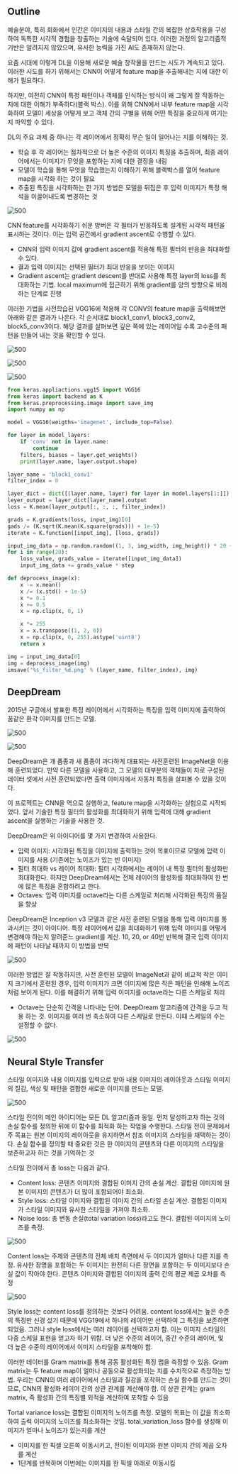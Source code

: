 ## Outline
예술분야, 특히 회화에서 인간은 이미지의 내용과 스타일 간의 복잡한 상호작용을 구성하여 독특한 시각적 경험을 창출하는 기술에 숙달되어 있다. 이러한 과정의 알고리즘적 기반은 알려지지 않았으며, 유사한 능력을 가진 AI도 존재하지 않는다.

요즘 시대에 이렇게 DL을 이용해 새로운 예술 창작물을 만드는 시도가 계속되고 있다. 이러한 시도를 하기 위해서는 CNN이 어떻게 feature map을 추출해내는 지에 대한 이해가 필요하다.

하지만, 여전히 CNN이 특정 패턴이나 객체를 인식하는 방식이 왜 그렇게 잘 작동하는 지에 대한 이해가 부족하다(블랙 박스). 이를 위해 CNN에서 내부 feature map을 시각화하여 모델이 세상을 어떻게 보고 객체 간의 구별을 위해 어떤 특징을 중요하게 여기는 지 파악할 수 있다.

DL의 주요 과제 중 하나는 각 레이어에서 정확히 무슨 일이 일어나는 지를 이해하는 것. 
+ 학습 후 각 레이어는 점차적으로 더 높은 수준의 이미지 특징을 추출하며, 최종 레이어에서는 이미지가 무엇을 포함하는 지에 대한 결정을 내림
+ 모델이 학습을 통해 무엇을 학습했는지 이해하기 위해 블랙박스를 열어 feature map을 시각화 하는 것이 필요
+ 추출된 특징을 시각화하는 한 가지 방법은 모델을 뒤집은 후 입력 이미지가 특정 해석을 이끌어내도록 변경하는 것

![500](Pasted%20image%2020240619015014.png)

CNN feature를 시각화하기 쉬운 방버은 각 필터가 반응하도록 설계된 시각적 패턴을 표시하는 것이다. 이는 입력 공간에서 gradient ascent로 수행할 수 있다.
+ CNN의 입력 이미지 값에 gradient ascent를 적용해 특정 필터의 반응을 최대화할 수 있다.
+ 결과 입력 이미지는 선택된 필터가 최대 반응을 보이는 이미지
+ Gradient ascent는 gradient descent를 반대로 사용해 특정 layer의 loss를 최대화하는 기법. local maximum에 접근하기 위해 gradient를 양의 방향으로 비례하는 단계로 진행

이러한 기법을 사전학습된 VGG16에 적용해 각 CONV의 feature map을 출력해보면 아래와 같은 결과가 나온다. 각 순서대로 block1_conv1, block3_conv2, block5_conv3이다.  해당 결과를 살펴보면 깊은 쪽에 있는 레이어일 수록 고수준의 패턴을 만들어 내는 것을 확인할 수 있다.

![500](Pasted%20image%2020240619015628.png)

![500](Pasted%20image%2020240619015639.png)

![500](Pasted%20image%2020240619015705.png)

```python
from keras.appliactions.vgg15 import VGG16
from keras import backend as K
from keras.preprocessing.image import save_img
import numpy as np

model = VGG16(weigths='imagenet', include_top=False)

for layer in model_layers:
	if 'conv' not in layer.name:
		continue
	filters, biases = layer.get_weights()
	print(layer.name, layer.output.shape)

layer_name = 'block1_conv1'
filter_index = 0 

layer_dict = dict([(layer.name, layer) for layer in model.layers[1:]])
leyer_output = layer_dict[layer_name].output
loss = K.mean(layer_output[:, :, :, filter_index])

grads = K.gradients(loss, input_img)[0]
gads /= (K.sqrt(K.mean(K.square(grads))) + 1e-5)
iterate = K.function([input_img], [loss, grads])

input_img_data = np.random.random((1, 3, img_width, img_height)) * 20 + 128
for i in range(20):
	loss_value, grads_value = iterate([input_img_data])
	input_img_data += grads_value * step

def deprocess_image(x):
	x -= x.mean()
	x /= (x.std() + 1e-5)
	x *= 0.1
	x += 0.5
	x = np.clip(x, 0, 1)

	x *= 255
	x = x.transpose((1, 2, 0))
	x = np.clip(x, 0, 255).astype('uint8')
	return x

img = input_img_data[0]
img = deprocess_image(img)
imsave('%s_filter_%d.png' % (layer_name, filter_index), img)
```

## DeepDream
2015년 구글에서 발표한 특정 레이어에서 시각화하는 특징을 입력 이미지에 출력하여 꿈같은 환각 이미지를 만드는 모델.

![500](Pasted%20image%2020240619020810.png)

![500](Pasted%20image%2020240619020800.png)

DeepDream은 개 품종과 새 품종이 과다하게 대표되는 사전훈련된 ImageNet을 이용해 훈련되었다. 만약 다른 모델을 사용하고, 그 모델의 대부분의 객채들이 차로 구성된 데이터 셋에서 사전 훈련되었다면 출력 이미지에서 자동차 특징을 살펴볼 수 있을 것이다.

이 프로젝트는 CNN을 역으로 실행하고, feature map을 시각화하는 실험으로 시작되었다. 앞서 기술한 특정 필터의 활성화를 최대화하기 위해 입력에 대해 gradient ascent을 실행하는 기술을 사용한 것.

DeepDream은 위 아이디어를 몇 가지 변경하여 사용한다.
+ 입력 이미지: 시각화된 특징을 이미지에 출력하는 것이 목표이므로 모델에 입력 이미지를 사용 (기존에는 노이즈가 있는 빈 이미지)
+ 필터 최대화 vs 레이어 최대화: 필터 시각화에서는 레이어 내 특정 필터의 활성화만 최대화한다. 하지만 DeepDream에서는 전체 레이어의 활성화를 최대화하여 한 번에 많은 특징을 혼합하려고 한다.
+ Octaves: 입력 이미지를 octave라는 다른 스케일로 처리해 시각화된 특징의 품질을 향상

DeepDream은 Inception v3 모델과 같은 사전 훈련된 모델을 통해 입력 이미지를 통과시키는 것이 아이디어. 특정 레이어에서 값을 최대화하기 위해 입력 이미지를 어떻게 변경해야 하는지 알려준느 gradient를 계산. 10, 20, or 40번 반복해 결국 입력 이미지에 패턴이 나타날 때까지 이 방법을 반복

![500](Pasted%20image%2020240619021529.png)

이러한 방법은 잘 작동하지만, 사전 훈련된 모델이 ImageNet과 같이 비교적 작은 이미지 크기에서 훈련된 경우, 입력 이미지가 크면 이미지에 많은 작은 패턴을 인쇄해 노이즈처럼 보이게 된다. 이를 해결하기 위해 입력 이미지를 octave라는 다른 스케일로 처리
+ Octave는 단순히 간격을 나타내는 단어. DeepDream 알고리즘에 간격을 두고 적용 하는 것. 이미지를 여러 번 축소하여 다른 스케일로 만든다. 이때 스케일의 수는 설정할 수 없다.

![500](Pasted%20image%2020240619021737.png)

## Neural Style Transfer
스타일 이미지와 내용 이미지를 입력으로 받아 내용 이미지의 레이아웃과 스타일 이미지의 질감, 색상 및 패턴을 결합한 새로운 이미지를 만드는 모델.

![500](Pasted%20image%2020240619021906.png)

스타일 전이의 메인 아이디어는 모든 DL 알고리즘과 동일. 먼저 달성하고자 하는 것의 손실 함수를 정의한 뒤에 이 함수를 최적화 하는 작업을 수행한다. 스타일 전이 문제에서 주 목표는 원본 이미지의 레이아웃을 유지하면서 참조 이미지의 스타일을 채택하는 것이다. 손실 함수를 정의할 때 중요한 것은 한 이미지의 콘텐츠와 다른 이미지의 스타일을 보존하고자 하는 것을 기억하는 것

스타일 전이에서 총 loss는 다음과 같다.
+ Content loss: 콘텐츠 이미지와 결합된 이미지 간의 손실 계산. 결합된 이미지에 원본 이미지의 콘텐츠가 더 많이 포함되어야 최소화.
+ Style loss: 스타일 이미지와 결합된 이미지 간의 스타일 손실 계산. 결합된 이미지가 스타일 이미지와 유사한 스타일을 가져야 최소화.
+ Noise loss: 총 변동 손실(total variation loss)라고도 한다. 결합된 이미지의 노이즈를 측정. 

![500](Pasted%20image%2020240619022322.png)

Content loss는 주제와 콘텐츠의 전체 배치 측면에서 두 이미지가 얼마나 다른 지를 측정. 유사한 장명을 포함하는 두 이미지는 완전히 다른 장면을 포함하는 두 이미지보다 손실 값이 작아야 한다. 콘텐츠 이미지와 결합된 이미지의 출력 간의 평균 제곱 오차를 측정

![500](Pasted%20image%2020240619022454.png)

Style loss는 content loss를 정의하는 것보다 어려움. content loss에서는 높은 수준의 특징만 신경 섰기 때문에 VGG19에서 하나의 레이어만 선택하여 그 특징을 보존하면 되었음. 그러나 style loss에서는 여러 레이어를 선택하고자 함. 이는 이미지 스타일의 다중 스케일 표현을 얻고자 하기 위함. 더 낮은 수준의 레이어, 중간 수준의 레이어, 및 더 높은 수준의 레이어에서 이미지 스타일을 포착해야 함.  

이러한 데이터를 Gram matrix를 통해 공동 활성화된 특징 맵을 측정할 수 있음. Gram matrix는 두 feature map이 얼마나 공동으로 활성화되는 지를 수치적으로 측정하는 방법. 우리는 CNN의 여러 레이어에서 스타일과 질감을 포착하는 손실 함수를 만드는 것이므로, CNN의 활성화 레이어 간의 상관 관계를 계산해야 함. 이 상관 관계는 gram matrix, 즉 활성화 간의 특징별 외적을 계산하여 포착할 수 있음

Tortal variance loss는 결합된 이미지의 노이즈를 측정. 모델의 목표는 이 값을 최소화하여 출력 이미지의 노이즈를 최소화하는 것임. total_variation_loss 함수를 생성해 이미지가 얼마나 노이즈가 있는지를 계산
+ 이미지를 한 픽셀 오른쪽 이동시키고, 전이된 이미지와 원본 이미지 간의 제곱 오차를 계산
+ 1단계를 반복하며 이번에는 이미지를 한 픽셀 아래로 이동시킴